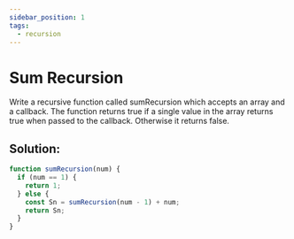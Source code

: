 ```yaml
---
sidebar_position: 1
tags:
  - recursion
---
```


# Sum Recursion

Write a recursive function called sumRecursion which accepts an array and a callback. The function returns true if a single value in the array returns true when passed to the callback. Otherwise it returns false.

## Solution:

```jsx
function sumRecursion(num) {
  if (num == 1) {
    return 1;
  } else {
    const Sn = sumRecursion(num - 1) + num;
    return Sn;
  }
}
```
